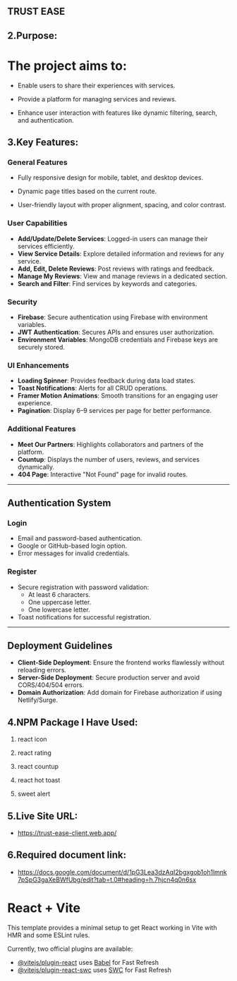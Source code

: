 ## TRUST EASE

## 2.Purpose:

# The project aims to:

- Enable users to share their experiences with services.

- Provide a platform for managing services and reviews.

- Enhance user interaction with features like dynamic filtering, search, and authentication.

## 3.Key Features:

### General Features

- Fully responsive design for mobile, tablet, and desktop devices.

- Dynamic page titles based on the current route.

- User-friendly layout with proper alignment, spacing, and color contrast.

### User Capabilities

- **Add/Update/Delete Services**: Logged-in users can manage their services efficiently.
- **View Service Details**: Explore detailed information and reviews for any service.
- **Add, Edit, Delete Reviews**: Post reviews with ratings and feedback.
- **Manage My Reviews**: View and manage reviews in a dedicated section.
- **Search and Filter**: Find services by keywords and categories.

### Security

- **Firebase**: Secure authentication using Firebase with environment variables.
- **JWT Authentication**: Secures APIs and ensures user authorization.
- **Environment Variables**: MongoDB credentials and Firebase keys are securely stored.

### UI Enhancements

- **Loading Spinner**: Provides feedback during data load states.
- **Toast Notifications**: Alerts for all CRUD operations.
- **Framer Motion Animations**: Smooth transitions for an engaging user experience.
- **Pagination**: Display 6–9 services per page for better performance.

### Additional Features

- **Meet Our Partners**: Highlights collaborators and partners of the platform.
- **Countup**: Displays the number of users, reviews, and services dynamically.
- **404 Page**: Interactive "Not Found" page for invalid routes.

---

## Authentication System

### Login

- Email and password-based authentication.
- Google or GitHub-based login option.
- Error messages for invalid credentials.

### Register

- Secure registration with password validation:
  - At least 6 characters.
  - One uppercase letter.
  - One lowercase letter.
- Toast notifications for successful registration.

---

## Deployment Guidelines

- **Client-Side Deployment**: Ensure the frontend works flawlessly without reloading errors.
- **Server-Side Deployment**: Secure production server and avoid CORS/404/504 errors.
- **Domain Authorization**: Add domain for Firebase authorization if using Netlify/Surge.


## 4.NPM Package I Have Used:

1. react icon

2. react rating

3. react countup

4. react hot toast

5. sweet alert


## 5.Live Site URL:

- https://trust-ease-client.web.app/
 

## 6.Required document link:

- https://docs.google.com/document/d/1pG3Lea3dzAqI2bgxgob1oh1lmnk7pSpG3gaXeBWfUbg/edit?tab=t.0#heading=h.7hjcn4q0n6sx


# React + Vite

This template provides a minimal setup to get React working in Vite with HMR and some ESLint rules.

Currently, two official plugins are available:

- [@vitejs/plugin-react](https://github.com/vitejs/vite-plugin-react/blob/main/packages/plugin-react/README.md) uses [Babel](https://babeljs.io/) for Fast Refresh
- [@vitejs/plugin-react-swc](https://github.com/vitejs/vite-plugin-react-swc) uses [SWC](https://swc.rs/) for Fast Refresh
